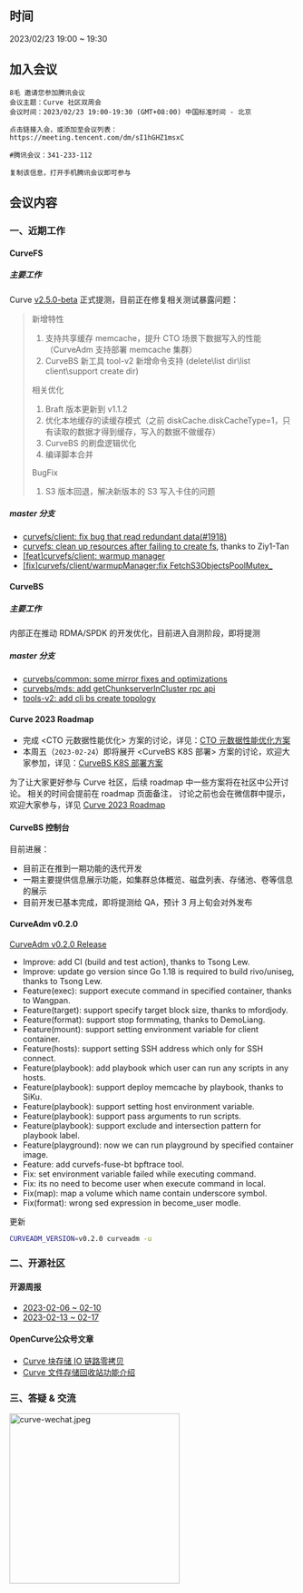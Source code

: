 ## 时间

2023/02/23 19:00 ~ 19:30

## 加入会议

```text
8毛 邀请您参加腾讯会议
会议主题：Curve 社区双周会
会议时间：2023/02/23 19:00-19:30 (GMT+08:00) 中国标准时间 - 北京

点击链接入会，或添加至会议列表：
https://meeting.tencent.com/dm/sI1hGHZ1msxC

#腾讯会议：341-233-112

复制该信息，打开手机腾讯会议即可参与
```

## 会议内容

### 一、近期工作

#### CurveFS

##### 主要工作

Curve [v2.5.0-beta](https://github.com/opencurve/curve/releases/tag/v2.5.0-beta) 正式提测，目前正在修复相关测试暴露问题：

>
> 新增特性
> 1. 支持共享缓存 memcache，提升 CTO 场景下数据写入的性能（CurveAdm 支持部署 memcache 集群）
> 2. CurveBS 新工具 tool-v2 新增命令支持 (delete\list dir\list client\support create dir)
>
> 相关优化
> 1. Braft 版本更新到 v1.1.2
> 2. 优化本地缓存的读缓存模式（之前 diskCache.diskCacheType=1，只有读取的数据才得到缓存，写入的数据不做缓存）
> 3. CurveBS 的刷盘逻辑优化
> 4. 编译脚本合并
>
> BugFix
> 1. S3 版本回退，解决新版本的 S3 写入卡住的问题
>

##### master 分支

* [curvefs/client: fix bug that read redundant data(#1918)](https://github.com/opencurve/curve/commit/71f02d1da9b7ee8779adb86ca4a07840d8cb4714)
* [curvefs: clean up resources after failing to create fs](https://github.com/opencurve/curve/commit/8db1ec6133af74096f33b3a6c2814607b16a0771), thanks to Ziy1-Tan
* [[feat]curvefs/client: warmup manager](https://github.com/opencurve/curve/commit/e03e921012f94e07bb6e85e962bf7e073333ce24)
* [[fix]curvefs/client/warmupManager:fix FetchS3ObjectsPoolMutex_](https://github.com/opencurve/curve/commit/b775011431286d5b6a2464fd136900a671c622d9)

#### CurveBS

##### 主要工作

内部正在推动 RDMA/SPDK 的开发优化，目前进入自测阶段，即将提测

##### master 分支
  * [curvebs/common: some mirror fixes and optimizations](https://github.com/opencurve/curve/commit/1a44544b78828614507e7553823be7313db97d23)
  * [curvebs/mds: add getChunkserverInCluster rpc api](https://github.com/opencurve/curve/commit/4a0853835c07ff7bdad36f612c41b3d6782a6efc)
  * [tools-v2: add cli bs create topology](https://github.com/opencurve/curve/commit/e664bc595e982ac4b744b13a388f864cac4ecc76)


#### Curve 2023 Roadmap

* 完成 <CTO 元数据性能优化> 方案的讨论，详见：[CTO 元数据性能优化方案](https://github.com/opencurve/curve/issues/2207#issuecomment-1437761928)
* 本周五（`2023-02-24`）即将展开 <CurveBS K8S 部署> 方案的讨论，欢迎大家参加，详见：[CurveBS K8S 部署方案](https://github.com/opencurve/curve/issues/2207#issuecomment-1441251916)

为了让大家更好参与 Curve 社区，后续 roadmap 中一些方案将在社区中公开讨论。
相关的时间会提前在 roadmap 页面备注， 讨论之前也会在微信群中提示，欢迎大家参与，详见 [Curve 2023 Roadmap](https://github.com/opencurve/curve/issues/2207)

#### CurveBS 控制台

目前进展：
  * 目前正在推到一期功能的迭代开发
  * 一期主要提供信息展示功能，如集群总体概览、磁盘列表、存储池、卷等信息的展示
  * 目前开发已基本完成，即将提测给 QA，预计 3 月上旬会对外发布

#### CurveAdm v0.2.0

[CurveAdm v0.2.0 Release](https://github.com/opencurve/curveadm/releases/tag/v0.2.0)
* Improve: add CI (build and test action), thanks to Tsong Lew.
* Improve: update go version since Go 1.18 is required to build rivo/uniseg, thanks to Tsong Lew.
* Feature(exec): support execute command in specified container, thanks to Wangpan.
* Feature(target): support specify target block size, thanks to mfordjody.
* Feature(format): support stop formmating, thanks to DemoLiang.
* Feature(mount): support setting environment variable for client container.
* Feature(hosts): support setting SSH address which only for SSH connect.
* Feature(playbook): add playbook which user can run any scripts in any hosts.
* Feature(playbook): support deploy memcache by playbook, thanks to SiKu.
* Feature(playbook): support setting host environment variable.
* Feature(playbook): support pass arguments to run scripts.
* Feature(playbook): support exclude and intersection pattern for playbook label.
* Feature(playground): now we can run playground by specified container image.
* Feature: add curvefs-fuse-bt bpftrace tool.
* Fix: set environment variable failed while executing command.
* Fix: its no need to become user when execute command in local.
* Fix(map): map a volume which name contain underscore symbol.
* Fix(format): wrong sed expression in become_user modle.

更新

```bash
CURVEADM_VERSION=v0.2.0 curveadm -u
```

### 二、开源社区

#### 开源周报

* [2023-02-06 ~ 02-10](https://github.com/opencurve/community/blob/master/affair/week_report/2023-02-13.md)
* [2023-02-13 ~ 02-17](https://github.com/opencurve/community/blob/master/affair/week_report/2023-02-20.md)

#### OpenCurve公众号文章

* [Curve 块存储 IO 链路零拷贝](https://mp.weixin.qq.com/s/w5WOL9Yrv8iyEURDspD-5A)
* [Curve 文件存储回收站功能介绍](https://mp.weixin.qq.com/s/jY5YrH_HWUxWwBifjjU0jQ)

### 三、答疑 & 交流

<img src="../images/curve-wechat.jpeg" alt="curve-wechat.jpeg" width="300">
